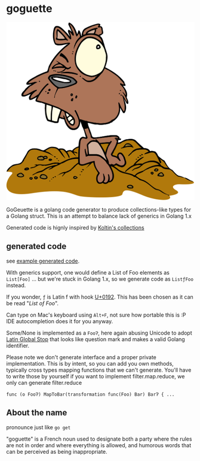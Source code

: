 # goguette

![logo](logo.png)

GoGeuette is a golang code generator to produce collections-like types
for a Golang struct. This is an attempt to balance lack of generics in 
Golang 1.x

Generated code is hignly inspired by [Koltin's collections](https://kotlinlang.org/api/latest/jvm/stdlib/kotlin.collections)


## generated code

see [example generated code](example/foo_goguette.go).

With generics support, one would define a List of Foo elements as
`List[Foo]` ... but we're stuck in Golang 1.x, so we generate code
as `ListƒFoo` instead. 

If you wonder, `ƒ` is Latin f with hook 
[U+0192](http://www.fileformat.info/info/unicode/char/0192/index.htm). This has been chosen as it can be read "_List oƒ Foo_".

Can type on Mac's keyboard using `Alt+F`, not sure how portable this is :P 
IDE autocompletion does it for you anyway.

Some/None is implemented as a `FooɁ`, here again abusing Unicode to adopt [Latin Global Stop](http://www.fileformat.info/info/unicode/char/0241/index.htm) that looks like question mark and makes a valid Golang identifier. 

Please note we don't generate interface and a proper private implementation. This is by intent, so you can
add you own methods, typically cross types mapping functions that we can't generate. You'll have to write
those by yourself if you want to implement filter.map.reduce, we only can generate filter.reduce

```golang
func (o FooɁ) MapToBar(transformation func(Foo) Bar) BarɁ { ...
```

## About the name

pronounce just like `go get`

"goguette" is a French noun used to designate both a party where the rules are not in order and where everything is allowed, and humorous words that can be perceived as being inappropriate.

